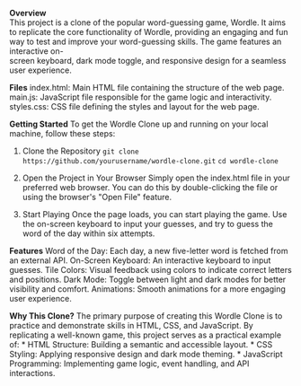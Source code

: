 <!-- 
- What
- How
- Why
-->

**Overview** <br>
  This project is a clone of the popular word-guessing game, Wordle. It aims to replicate the core functionality of Wordle,    providing an engaging and fun way to test and improve your word-guessing skills. The game features an interactive on-  
  screen keyboard, dark mode toggle, and responsive design for a seamless user experience.

**Files**
  index.html: Main HTML file containing the structure of the web page.
  main.js: JavaScript file responsible for the game logic and interactivity.
  styles.css: CSS file defining the styles and layout for the web page.

**Getting Started**
  To get the Wordle Clone up and running on your local machine, follow these steps:

  1. Clone the Repository
     ```git clone https://github.com/yourusername/wordle-clone.git```
     ```cd wordle-clone```

  3. Open the Project in Your Browser
     Simply open the index.html file in your preferred web browser. You can do this by double-clicking the file or using the      browser's "Open File" feature.

  4. Start Playing
     Once the page loads, you can start playing the game. Use the on-screen keyboard to input your guesses, and try to guess      the word of the day within six attempts.

**Features**
    Word of the Day: Each day, a new five-letter word is fetched from an external API.
    On-Screen Keyboard: An interactive keyboard to input guesses.
    Tile Colors: Visual feedback using colors to indicate correct letters and positions.
    Dark Mode: Toggle between light and dark modes for better visibility and comfort.
    Animations: Smooth animations for a more engaging user experience.

**Why This Clone?**
  The primary purpose of creating this Wordle Clone is to practice and demonstrate skills in HTML, CSS, and JavaScript. By     replicating a well-known game, this project serves as a practical example of:
    * HTML Structure: Building a semantic and accessible layout.
    * CSS Styling: Applying responsive design and dark mode theming.
    * JavaScript Programming: Implementing game logic, event handling, and API interactions.
